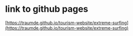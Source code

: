 # link to github pages

[https://traumde.github.io/tourism-website/extreme-surfing](https://traumde.github.io/tourism-website/extreme-surfing)
